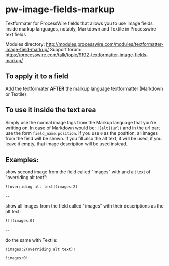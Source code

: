 # pw-image-fields-markup
Textformater for ProcessWire fields that allows you to use image fields inside markup languages, notably, Markdown and Textile in Processwire text fields

Modules directory: http://modules.processwire.com/modules/textformatter-image-field-markup/
Support forum: https://processwire.com/talk/topic/9192-textformatter-image-fields-markup/

## To apply it to a field

Add the textformater **AFTER** the markup language textformatter (Markdown or Textile)

## To use it inside the text area

Simply use the normal image tags from the Markup language that you're writting on. In case of Markdown would be: `![alt](url)` and in the url part use the form `field_name:position`. If you use `0` as the position, all images from the field will be shown. If you fill also the alt text, it will be used, if you leave it empty, that image description will be used instead.

## Examples:

show second image from the field called "images" with and alt text of "overriding alt text":

`![overriding alt text](images:2)`

--

show all images from the field called "images" with their descriptions as the alt text:

`![](images:0)`

--

do the same with Textile:

`!images:2(overriding alt text)!`

`!images:0!`



